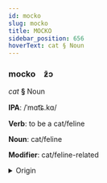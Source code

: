 ```yaml
---
id: mocko
slug: mocko
title: MOCKO
sidebar_position: 656
hoverText: cat § Noun
---
```


### mocko&emsp;<span kind="abugida">ƶ̄ɔ</span>

*cat* **§** Noun

**IPA**: /ˈmɑt͡ɕ.kɑ/

**Verb**: to be a cat/feline

**Noun**: cat/feline

**Modifier**: cat/feline-related

<details>
    <summary>Origin</summary>
    Czech/Serbo-Croatian/Slovak mačka /mât͡ʃka/<br/>
    <em>Balto-Slavic Language Family</em>
</details>